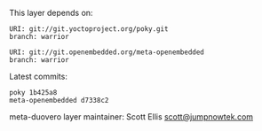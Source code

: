 This layer depends on:

    URI: git://git.yoctoproject.org/poky.git
    branch: warrior 

    URI: git://git.openembedded.org/meta-openembedded
    branch: warrior 

Latest commits:

    poky 1b425a8
    meta-openembedded d7338c2

meta-duovero layer maintainer: Scott Ellis <scott@jumpnowtek.com>
